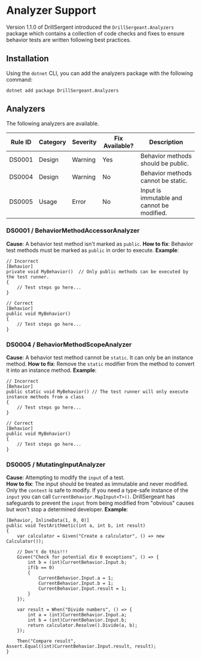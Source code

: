 # Analyzer Support

Version 1.1.0 of DrillSergent introduced the `DrillSergeant.Analyzers` package which contains a collection of code checks and fixes to ensure behavior tests are written following best practices.

## Installation

Using the `dotnet` CLI, you can add the analyzers package with the following command:

```
dotnet add package DrillSergeant.Analyzers
```

## Analyzers

The following analyzers are available.

| Rule ID | Category | Severity | Fix Available? | Description                                |
| ------- | -------- | -------- | -------------- | ------------------------------------------ |
| DS0001  | Design   | Warning  | Yes            | Behavior methods should be public.         |
| DS0004  | Design   | Warning  | No             | Behavior methods cannot be static.         |
| DS0005  | Usage    | Error    | No             | Input is immutable and cannot be modified. |

### DS0001 / BehaviorMethodAccessorAnalyzer

**Cause**: A behavior test method isn't marked as `public`.
**How to fix**: Behavior test methods must be marked as `public` in order to execute.
**Example**:

```CSharp
// Incorrect
[Behavior]
private void MyBehavior()  // Only public methods can be executed by the test runner.
{
    // Test steps go here...
}

// Correct
[Behavior]
public void MyBehavior()
{
    // Test steps go here...
}
```

### DS0004 / BehaviorMethodScopeAnalyzer

**Cause**: A behavior test method cannot be `static`. It can only be an instance method.
**How to fix**: Remove the `static` modifier from the method to convert it into an instance method.
**Example**:

```CSharp
// Incorrect
[Behavior]
public static void MyBehavior() // The test runner will only execute instance methods from a class
{
    // Test steps go here...
}

// Correct
[Behavior]
public void MyBehavior()
{
    // Test steps go here...
}
```

### DS0005 / MutatingInputAnalyzer

**Cause**: Attempting to modify the `input` of a test.  
**How to fix**: The input should be treated as immutable and never modified. Only the `context` is safe to modify. If you need a type-safe instance of the `input` you can call `CurrentBehavior.MapInput<T>()`. DrillSergeant has safeguards to prevent the `input` from being modified from "obvious" causes but won't stop a determined developer.
**Example**:

```CSharp
[Behavior, InlineData(1, 0, 0)]
public void TestArithmetic(int a, int b, int result)
{
    var calculator = Given("Create a calculator", () => new Calculator());

    // Don't do this!!!
    Given("Check for potential div 0 exceptions", () => {
        int b = (int)CurrentBehavior.Input.b;
        if(b == 0)
        {
            CurrentBehavior.Input.a = 1;
            CurrentBehavior.Input.b = 1;
            CurrentBehavior.Input.result = 1;
        }
    });

    var result = When("Divide numbers", () => {
        int a = (int)CurrentBehavior.Input.a;
        int b = (int)CurrentBehavior.Input.b;
        return calculator.Resolve().Divide(a, b);
    });

    Then("Compare result", Assert.Equal((int)CurrentBehavior.Input.result, result);
}
```
